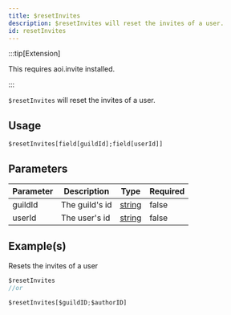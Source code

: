 ```yaml
---
title: $resetInvites
description: $resetInvites will reset the invites of a user.
id: resetInvites
---
```


:::tip[Extension]

This requires aoi.invite installed.

:::

`$resetInvites` will reset the invites of a user.

## Usage

```aoi
$resetInvites[field[guildId];field[userId]]
```

## Parameters

| Parameter | Description    | Type                                                                                              | Required |
| --------- | -------------- | ------------------------------------------------------------------------------------------------- | -------- |
| guildId   | The guild's id | [string](https://developer.mozilla.org/en-US/docs/Web/JavaScript/Reference/Global_Objects/String) | false    |
| userId    | The user's id  | [string](https://developer.mozilla.org/en-US/docs/Web/JavaScript/Reference/Global_Objects/String) | false    |

## Example(s)

Resets the invites of a user

```javascript
$resetInvites
//or

$resetInvites[$guildID;$authorID]
```
